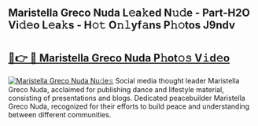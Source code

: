 ## Maristella Greco Nuda L𝚎a𝚔ed N𝚞𝚍e - Part-H2O Vi𝚍𝚎o L𝚎a𝚔s - H𝚘𝚝 O𝚗𝚕yf𝚊ns P𝚑𝚘tos J9ndv

# <h2><a href="http://kf60mdf.oniu.top/?m=Maristella+Greco+Nuda">🔗👉 🔴 Maristella Greco Nuda P𝚑ot𝚘𝚜 V𝚒d𝚎o</a></h2>

[![Maristella Greco Nuda Nu𝚍e𝚜](https://i.imgur.com/0qMVB7G.gif)](http://kf60mdf.oniu.top/?m=Maristella+Greco+Nuda)
Social media thought leader Maristella Greco Nuda, acclaimed for publishing dance and lifestyle material, consisting of presentations and blogs. Dedicated peacebuilder Maristella Greco Nuda, recognized for their efforts to build peace and understanding between different communities.  
